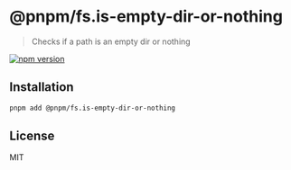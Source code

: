 # @pnpm/fs.is-empty-dir-or-nothing

> Checks if a path is an empty dir or nothing

[![npm version](https://img.shields.io/npm/v/@pnpm/is-empty-dir-or-nothing.svg)](https://www.npmjs.com/package/@pnpm/fs.is-empty-dir-or-nothing)

## Installation

```sh
pnpm add @pnpm/fs.is-empty-dir-or-nothing
```

## License

MIT
